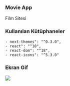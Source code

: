 <h3>Movie App</h3>

Film Sitesi

<h3>Kullanılan Kütüphaneler</h3>

    - next-themes": "^0.3.0",
    - react": "^18",
    - react-dom": "^18",
    - react-icons": "^5.3.0"

<h3>Ekran Gif</h3>

![](MovieApp.gif)

